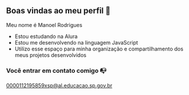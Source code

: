 ## Boas vindas ao meu perfil 🖤 

Meu nome é Manoel Rodrigues 

- Estou estudando na Alura
- Estou me desenvolvendo na linguagem JavaScript
- Utilizo esse espaço para minha organização e compartilhamento dos meus projetos desenvolvidos

### Você entrar em contato comigo 📭

0000112195859xsp@al.educacao.sp.gov.br
